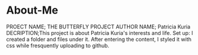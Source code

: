 # About-Me
PROECT NAME; THE BUTTERFLY PROJECT
AUTHOR NAME; Patricia Kuria
DECRIPTION;This project is about Patricia Kuria's interests and life.
Set up: I created a folder and files under it. After entering the content, I styled it with css while fresquently uploading to github.
